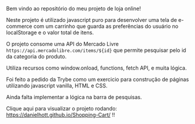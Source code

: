 Bem vindo ao repositório do meu projeto de loja online!

Neste projeto é utilizado javascript puro para desenvolver uma tela de e-commerce com um carrinho que guarda as preferências do usuário no localStorage e o valor total de itens.

O projeto consome uma API do Mercado Livre `https://api.mercadolibre.com/items/${id}` que permite pesquisar pelo id da categoria do produto.

Utiliza recursos como window.onload, functions, fetch API, e muita lógica.

Foi feito a pedido da Trybe como um exercicio para construção de páginas utilizando javascript vanilla, HTML e CSS.

Ainda falta implementar a lógica na barra de pesquisas.

Clique aqui para visualizar o projeto rodando: https://danielhott.github.io/Shopping-Cart/ !!
